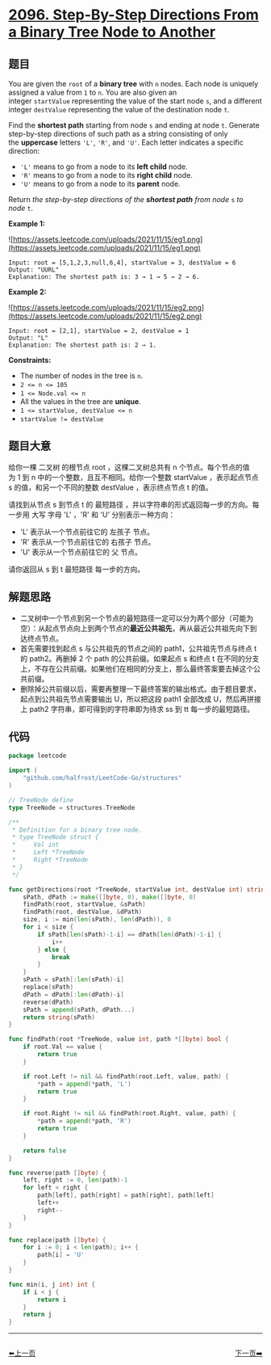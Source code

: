 # [2096. Step-By-Step Directions From a Binary Tree Node to Another](https://leetcode.com/problems/step-by-step-directions-from-a-binary-tree-node-to-another/)


## 题目

You are given the `root` of a **binary tree** with `n` nodes. Each node is uniquely assigned a value from `1` to `n`. You are also given an integer `startValue` representing the value of the start node `s`, and a different integer `destValue` representing the value of the destination node `t`.

Find the **shortest path** starting from node `s` and ending at node `t`. Generate step-by-step directions of such path as a string consisting of only the **uppercase** letters `'L'`, `'R'`, and `'U'`. Each letter indicates a specific direction:

- `'L'` means to go from a node to its **left child** node.
- `'R'` means to go from a node to its **right child** node.
- `'U'` means to go from a node to its **parent** node.

Return *the step-by-step directions of the **shortest path** from node* `s` *to node* `t`.

**Example 1:**

![https://assets.leetcode.com/uploads/2021/11/15/eg1.png](https://assets.leetcode.com/uploads/2021/11/15/eg1.png)

```
Input: root = [5,1,2,3,null,6,4], startValue = 3, destValue = 6
Output: "UURL"
Explanation: The shortest path is: 3 → 1 → 5 → 2 → 6.

```

**Example 2:**

![https://assets.leetcode.com/uploads/2021/11/15/eg2.png](https://assets.leetcode.com/uploads/2021/11/15/eg2.png)

```
Input: root = [2,1], startValue = 2, destValue = 1
Output: "L"
Explanation: The shortest path is: 2 → 1.

```

**Constraints:**

- The number of nodes in the tree is `n`.
- `2 <= n <= 105`
- `1 <= Node.val <= n`
- All the values in the tree are **unique**.
- `1 <= startValue, destValue <= n`
- `startValue != destValue`

## 题目大意

给你一棵 二叉树 的根节点 root ，这棵二叉树总共有 n 个节点。每个节点的值为 1 到 n 中的一个整数，且互不相同。给你一个整数 startValue ，表示起点节点 s 的值，和另一个不同的整数 destValue ，表示终点节点 t 的值。

请找到从节点 s 到节点 t 的 最短路径 ，并以字符串的形式返回每一步的方向。每一步用 大写 字母 'L' ，'R' 和 'U' 分别表示一种方向：

- 'L' 表示从一个节点前往它的 左孩子 节点。
- 'R' 表示从一个节点前往它的 右孩子 节点。
- 'U' 表示从一个节点前往它的 父 节点。

请你返回从 s 到 t 最短路径 每一步的方向。

## 解题思路

- 二叉树中一个节点到另一个节点的最短路径一定可以分为两个部分（可能为空）：从起点节点向上到两个节点的**最近公共祖先**，再从最近公共祖先向下到达终点节点。
- 首先需要找到起点 s 与公共祖先的节点之间的 path1，公共祖先节点与终点 t 的 path2。再删掉 2 个 path 的公共前缀。如果起点 s 和终点 t 在不同的分支上，不存在公共前缀。如果他们在相同的分支上，那么最终答案要去掉这个公共前缀。
- 删除掉公共前缀以后，需要再整理一下最终答案的输出格式。由于题目要求，起点到公共祖先节点需要输出 U，所以把这段 path1 全部改成 U，然后再拼接上 path2 字符串，即可得到的字符串即为待求 ss 到 tt 每一步的最短路径。

## 代码

```go
package leetcode

import (
	"github.com/halfrost/LeetCode-Go/structures"
)

// TreeNode define
type TreeNode = structures.TreeNode

/**
 * Definition for a binary tree node.
 * type TreeNode struct {
 *     Val int
 *     Left *TreeNode
 *     Right *TreeNode
 * }
 */

func getDirections(root *TreeNode, startValue int, destValue int) string {
	sPath, dPath := make([]byte, 0), make([]byte, 0)
	findPath(root, startValue, &sPath)
	findPath(root, destValue, &dPath)
	size, i := min(len(sPath), len(dPath)), 0
	for i < size {
		if sPath[len(sPath)-1-i] == dPath[len(dPath)-1-i] {
			i++
		} else {
			break
		}
	}
	sPath = sPath[:len(sPath)-i]
	replace(sPath)
	dPath = dPath[:len(dPath)-i]
	reverse(dPath)
	sPath = append(sPath, dPath...)
	return string(sPath)
}

func findPath(root *TreeNode, value int, path *[]byte) bool {
	if root.Val == value {
		return true
	}

	if root.Left != nil && findPath(root.Left, value, path) {
		*path = append(*path, 'L')
		return true
	}

	if root.Right != nil && findPath(root.Right, value, path) {
		*path = append(*path, 'R')
		return true
	}

	return false
}

func reverse(path []byte) {
	left, right := 0, len(path)-1
	for left < right {
		path[left], path[right] = path[right], path[left]
		left++
		right--
	}
}

func replace(path []byte) {
	for i := 0; i < len(path); i++ {
		path[i] = 'U'
	}
}

func min(i, j int) int {
	if i < j {
		return i
	}
	return j
}
```


----------------------------------------------
<div style="display: flex;justify-content: space-between;align-items: center;">
<p><a href="https://books.halfrost.com/leetcode/ChapterFour/2000~2099/2043.Simple-Bank-System/">⬅️上一页</a></p>
<p><a href="https://books.halfrost.com/leetcode/ChapterFour/2100~2199/2164.Sort-Even-and-Odd-Indices-Independently/">下一页➡️</a></p>
</div>
